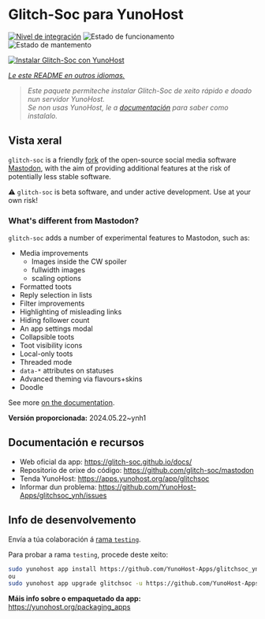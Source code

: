 <!--
NOTA: Este README foi creado automáticamente por <https://github.com/YunoHost/apps/tree/master/tools/readme_generator>
NON debe editarse manualmente.
-->

# Glitch-Soc para YunoHost

[![Nivel de integración](https://dash.yunohost.org/integration/glitchsoc.svg)](https://dash.yunohost.org/appci/app/glitchsoc) ![Estado de funcionamento](https://ci-apps.yunohost.org/ci/badges/glitchsoc.status.svg) ![Estado de mantemento](https://ci-apps.yunohost.org/ci/badges/glitchsoc.maintain.svg)

[![Instalar Glitch-Soc con YunoHost](https://install-app.yunohost.org/install-with-yunohost.svg)](https://install-app.yunohost.org/?app=glitchsoc)

*[Le este README en outros idiomas.](./ALL_README.md)*

> *Este paquete permíteche instalar Glitch-Soc de xeito rápido e doado nun servidor YunoHost.*  
> *Se non usas YunoHost, le a [documentación](https://yunohost.org/install) para saber como instalalo.*

## Vista xeral

`glitch-soc` is a friendly [fork](https://en.wikipedia.org/wiki/Fork_(software_development)) of the open-source social media software [Mastodon](https://joinmastodon.org/), with the aim of providing additional features at the risk of potentially less stable software.

⚠️ `glitch-soc` is beta software, and under active development. Use at your own risk!

###  What's different from Mastodon?

`glitch-soc` adds a number of experimental features to Mastodon, such as:

- Media improvements
  - Images inside the CW spoiler
  - fullwidth images
  - scaling options
- Formatted toots
- Reply selection in lists
- Filter improvements
- Highlighting of misleading links
- Hiding follower count
- An app settings modal
- Collapsible toots
- Toot visibility icons
- Local-only toots
- Threaded mode
- `data-*` attributes on statuses
- Advanced theming via flavours+skins
- Doodle

See more [on the documentation](https://glitch-soc.github.io/docs/).


**Versión proporcionada:** 2024.05.22~ynh1
## Documentación e recursos

- Web oficial da app: <https://glitch-soc.github.io/docs/>
- Repositorio de orixe do código: <https://github.com/glitch-soc/mastodon>
- Tenda YunoHost: <https://apps.yunohost.org/app/glitchsoc>
- Informar dun problema: <https://github.com/YunoHost-Apps/glitchsoc_ynh/issues>

## Info de desenvolvemento

Envía a túa colaboración á [rama `testing`](https://github.com/YunoHost-Apps/glitchsoc_ynh/tree/testing).

Para probar a rama `testing`, procede deste xeito:

```bash
sudo yunohost app install https://github.com/YunoHost-Apps/glitchsoc_ynh/tree/testing --debug
ou
sudo yunohost app upgrade glitchsoc -u https://github.com/YunoHost-Apps/glitchsoc_ynh/tree/testing --debug
```

**Máis info sobre o empaquetado da app:** <https://yunohost.org/packaging_apps>
